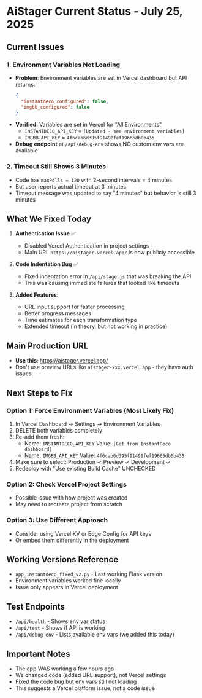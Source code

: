 # AiStager Current Status - July 25, 2025

## Current Issues

### 1. Environment Variables Not Loading
- **Problem**: Environment variables are set in Vercel dashboard but API returns:
  ```json
  {
    "instantdeco_configured": false,
    "imgbb_configured": false
  }
  ```
- **Verified**: Variables are set in Vercel for "All Environments"
  - `INSTANTDECO_API_KEY` = `[Updated - see environment variables]`
  - `IMGBB_API_KEY` = `4f6cab6d395f91498fef19665db0b435`
- **Debug endpoint** at `/api/debug-env` shows NO custom env vars are available

### 2. Timeout Still Shows 3 Minutes
- Code has `maxPolls = 120` with 2-second intervals = 4 minutes
- But user reports actual timeout at 3 minutes
- Timeout message was updated to say "4 minutes" but behavior is still 3 minutes

## What We Fixed Today

1. **Authentication Issue** ✅
   - Disabled Vercel Authentication in project settings
   - Main URL `https://aistager.vercel.app/` is now publicly accessible

2. **Code Indentation Bug** ✅
   - Fixed indentation error in `/api/stage.js` that was breaking the API
   - This was causing immediate failures that looked like timeouts

3. **Added Features**:
   - URL input support for faster processing
   - Better progress messages
   - Time estimates for each transformation type
   - Extended timeout (in theory, but not working in practice)

## Main Production URL
- **Use this**: https://aistager.vercel.app/
- Don't use preview URLs like `aistager-xxx.vercel.app` - they have auth issues

## Next Steps to Fix

### Option 1: Force Environment Variables (Most Likely Fix)
1. In Vercel Dashboard → Settings → Environment Variables
2. DELETE both variables completely
3. Re-add them fresh:
   - Name: `INSTANTDECO_API_KEY` Value: `[Get from InstantDeco dashboard]`
   - Name: `IMGBB_API_KEY` Value: `4f6cab6d395f91498fef19665db0b435`
4. Make sure to select: Production ✓ Preview ✓ Development ✓
5. Redeploy with "Use existing Build Cache" UNCHECKED

### Option 2: Check Vercel Project Settings
- Possible issue with how project was created
- May need to recreate project from scratch

### Option 3: Use Different Approach
- Consider using Vercel KV or Edge Config for API keys
- Or embed them differently in the deployment

## Working Versions Reference
- `app_instantdeco_fixed_v2.py` - Last working Flask version
- Environment variables worked fine locally
- Issue only appears in Vercel deployment

## Test Endpoints
- `/api/health` - Shows env var status
- `/api/test` - Shows if API is working
- `/api/debug-env` - Lists available env vars (we added this today)

## Important Notes
- The app WAS working a few hours ago
- We changed code (added URL support), not Vercel settings
- Fixed the code bug but env vars still not loading
- This suggests a Vercel platform issue, not a code issue